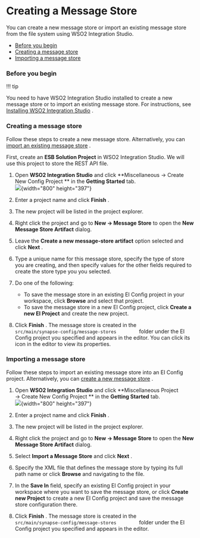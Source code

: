 # Creating a Message Store

You can create a new message store or import an existing message store
from the file system using WSO2 Integration Studio.

-   [Before you begin](#CreatingaMessageStore-Beforeyoubegin)
-   [Creating a message
    store](#CreatingaMessageStore-createCreatingamessagestore)
-   [Importing a message
    store](#CreatingaMessageStore-importImportingamessagestore)

### Before you begin

!!! tip

You need to have WSO2 Integration Studio installed to create a new
message store or to import an existing message store. For instructions,
see [Installing WSO2 Integration
Studio](https://docs.wso2.com/display/EI650/Installing+WSO2+Integration+Studio)
.


### Creating a message store

Follow these steps to create a new message store. Alternatively, you can
[import an existing message store](#CreatingaMessageStore-import) .

First, create an **ESB Solution Project** in WSO2 Integration Studio. We
will use this project to store the REST API file.

1.  Open **WSO2 Integration Studio** and click **Miscellaneous → Create
    New Config Project ** in the **Getting Started** tab.  
    ![](attachments/119131505/119133606.png){width="800" height="397"}

2.  Enter a project name and click **Finish** .

3.  The new project will be listed in the project explorer.
4.  Right click the project and go to **New → Message Store** to open
    the **New Message Store Artifact** dialog.
5.  Leave the **Create a new message-store artifact** option selected
    and click **Next** .
6.  Type a unique name for this message store, specify the type of store
    you are creating, and then specify values for the other fields
    required to create the store type you you selected.
7.  Do one of the following:  
    -   To save the message store in an existing EI Config project in
        your workspace, click **Browse** and select that project.
    -   To save the message store in a new EI Config project, click
        **Create a new EI Project** and create the new project.
8.  Click **Finish** . The message store is created in the
    `          src/main/synapse-config/message-stores         ` folder
    under the EI Config project you specified and appears in the editor.
    You can click its icon in the editor to view its properties.

### Importing a message store

Follow these steps to import an existing message store into an EI Config
project. Alternatively, you can [create a new message
store](#CreatingaMessageStore-create) .

1.  Open **WSO2 Integration Studio** and click **Miscellaneous Project
    → Create New Config Project ** in the **Getting Started** tab.  
    ![](attachments/119131505/119133606.png){width="800" height="397"}
2.  Enter a project name and click **Finish** .

3.  The new project will be listed in the project explorer.
4.  Right click the project and go to **New → Message Store** to open
    the **New Message Store Artifact** dialog.
5.  Select **Import a Message Store** and click **Next** .
6.  Specify the XML file that defines the message store by typing its
    full path name or click **Browse** and navigating to the file.
7.  In the **Save In** field, specify an existing EI Config project in
    your workspace where you want to save the message store, or click
    **Create new Project** to create a new EI Config project and save
    the message store configuration there.
8.  Click **Finish** . The message store is created in the
    `          src/main/synapse-config/message-stores         ` folder
    under the EI Config project you specified and appears in the editor.
